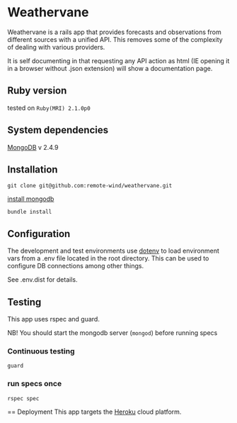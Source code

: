 # Weathervane

Weathervane is a rails app that provides forecasts and observations from different sources with a unified API.
This removes some of the complexity of dealing with various providers.

It is self documenting in that requesting any API action as html (IE opening it in a browser without .json extension)
will show a documentation page.

## Ruby version
tested on `Ruby(MRI) 2.1.0p0`


## System dependencies
[MongoDB](https://www.mongodb.org/) v 2.4.9

## Installation

```
git clone git@github.com:remote-wind/weathervane.git
```
[install mongodb](http://docs.mongodb.org/manual/)
```
bundle install
```

## Configuration
The development and test environments use [dotenv](https://github.com/bkeepers/dotenv) to load environment vars from a
.env file located in the root directory. This can be used to configure DB connections among other things.

See .env.dist for details.

## Testing
This app uses rspec and guard.

NB! You should start the mongodb server (`mongod`) before running specs

### Continuous testing
```
guard
```
### run specs once
```
rspec spec
```

== Deployment
This app targets the [Heroku](https://www.heroku.com/) cloud platform.